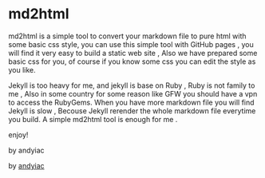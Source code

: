 # md2html


md2html is a simple tool to convert your markdown file to pure html with some basic css style, you can use this simple tool with GitHub pages , you will find it very easy to build a static web site , Also we have prepared some basic css for you, of course if you know some css you can edit the style as you like.


Jekyll is too heavy for me, and jekyll is base on Ruby , Ruby is not family to me , Also in some country for some reason like GFW you should have a vpn to access the RubyGems. When you have more markdown file you will find Jekyll is slow , Becouse Jekyll rerender the whole markdown file everytime you build.
A simple md2html tool is enough for me .


enjoy!


by andyiac

<p> by <a href="http://www.andyiac.com" target="_blank"> andyiac</a> </p>

